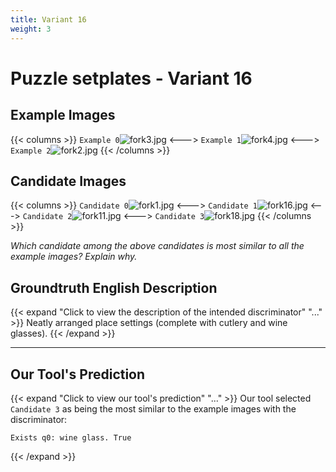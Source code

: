 ```yaml
---
title: Variant 16
weight: 3
---
```


# Puzzle setplates - Variant 16

## Example Images
{{< columns >}}
`Example 0`![fork3.jpg](/natscene-data/images/fork3.jpg)
<--->
`Example 1`![fork4.jpg](/natscene-data/images/fork4.jpg)
<--->
`Example 2`![fork2.jpg](/natscene-data/images/fork2.jpg)
{{< /columns >}}

## Candidate Images
{{< columns >}}
`Candidate 0`![fork1.jpg](/natscene-data/images/fork1.jpg)
<--->
`Candidate 1`![fork16.jpg](/natscene-data/images/fork16.jpg)
<--->
`Candidate 2`![fork11.jpg](/natscene-data/images/fork11.jpg)
<--->
`Candidate 3`![fork18.jpg](/natscene-data/images/fork18.jpg)
{{< /columns >}}

*Which candidate among the above candidates is most similar to all the example images? Explain why.*

## Groundtruth English Description

{{< expand "Click to view the description of the intended discriminator" "..." >}}
Neatly arranged place settings (complete with cutlery and wine glasses).
{{< /expand >}}

---



## Our Tool's Prediction

{{< expand "Click to view our tool's prediction" "..." >}}
Our tool selected `Candidate 3` as being the most similar to the example images with the discriminator:
```plaintext
Exists q0: wine glass. True
```
{{< /expand >}}
